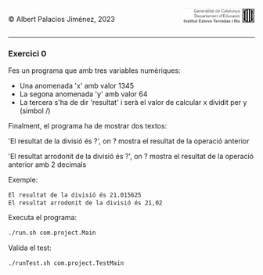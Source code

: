 <div style="display: flex; width: 100%;">
    <div style="flex: 1; padding: 0px;">
        <p>© Albert Palacios Jiménez, 2023</p>
    </div>
    <div style="flex: 1; padding: 0px; text-align: right;">
        <img src="../../assets/ieti.png" height="32" alt="Logo de IETI" style="max-height: 32px;">
    </div>
</div>
<hr/>

### Exercici 0

Fes un programa que amb tres variables numèriques:

* Una anomenada 'x' amb valor 1345 
* La segona anomenada 'y' amb valor 64
* La tercera s'ha de dir 'resultat' i serà el valor de calcular x dividit per y (simbol /)

Finalment, el programa ha de mostrar dos textos: 

'El resultat de la divisió és ?', on ? mostra el resultat de la operació anterior

'El resultat arrodonit de la divisió és ?', on ? mostra el resultat de la operació anterior amb 2 decimals

Exemple:
```text
El resultat de la divisió és 21.015625
El resultat arrodonit de la divisió és 21,02
```

Executa el programa:
```bash
./run.sh com.project.Main
```

Valida el test:
```bash
./runTest.sh com.project.TestMain
```